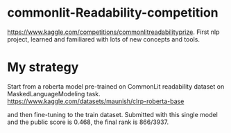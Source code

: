 # commonlit-Readability-competition
https://www.kaggle.com/competitions/commonlitreadabilityprize. 
First nlp project, learned and familiared with lots of new concepts and tools.

# My strategy 
Start from a roberta model pre-trained on CommonLit readability dataset on MaskedLanguageModeling task.
https://www.kaggle.com/datasets/maunish/clrp-roberta-base

and then fine-tuning to the train dataset.
Submitted with this single model and the public score is 0.468, the final rank is 866/3937.
